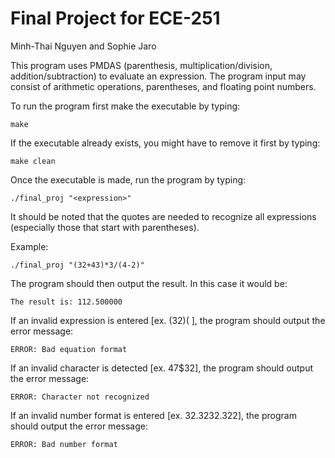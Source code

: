 # Final Project for ECE-251
Minh-Thai Nguyen and Sophie Jaro

This program uses PMDAS (parenthesis, multiplication/division, addition/subtraction) to evaluate an expression. The program input may consist of arithmetic operations, parentheses, and floating point numbers.

To run the program first make the executable by typing:

    make

If the executable already exists, you might have to remove it first by typing:

    make clean
    
Once the executable is made, run the program by typing:

    ./final_proj "<expression>"
    
It should be noted that the quotes are needed to recognize all expressions (especially those that start with parentheses).

Example:
    
    ./final_proj "(32+43)*3/(4-2)"
    
The program should then output the result. In this case it would be:

    The result is: 112.500000
    
If an invalid expression is entered [ex. (32)( ], the program should output the error message:

    ERROR: Bad equation format
    
If an invalid character is detected [ex. 47$32], the program should output the error message:
    
    ERROR: Character not recognized
    
If an invalid number format is entered [ex. 32.3232.322], the program should output the error message:

    ERROR: Bad number format
    

    
